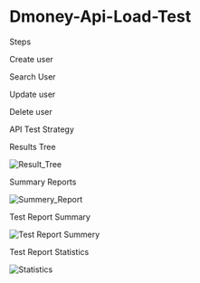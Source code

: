 # Dmoney-Api-Load-Test

Steps

Create user

Search User

Update user

Delete user

API Test Strategy

Results Tree

![Result_Tree](https://user-images.githubusercontent.com/101436175/176929123-9d60c323-efab-40f9-8cd5-cd4d6cd25e20.JPG)

Summary Reports

![Summery_Report](https://user-images.githubusercontent.com/101436175/176929205-8e6f4584-4790-47fb-9e8c-aca55de1c170.JPG)

Test Report Summary

![Test Report Summery](https://user-images.githubusercontent.com/101436175/176929389-ff0f4dc7-ec89-447b-9774-687725ba4b0d.JPG)

Test Report Statistics

![Statistics](https://user-images.githubusercontent.com/101436175/176929464-4bd5ada8-e307-4d70-94da-531a6a99b32b.JPG)
